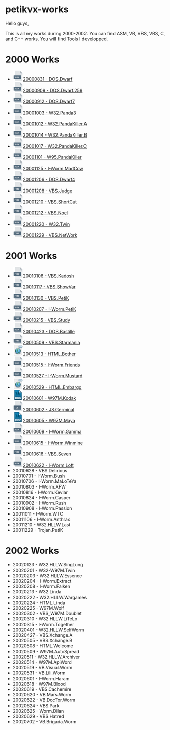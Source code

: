 # petikvx-works

Hello guys,

This is all my works during 2000-2002. You can find ASM, VB, VBS, VBS, C, and C++ works.
You will find Tools I developped.

# 2000 Works

- <img src="./img/asm.png" width="32" height="32">[20000831 - DOS.Dwarf](Year-2000-Works/20000831%20-%20DOS.Dwarf)
- <img src="./img/asm.png" width="32" height="32">[20000909 - DOS.Dwarf.259](Year-2000-Works/20000909%20-%20DOS.Dwarf.259)
- <img src="./img/asm.png" width="32" height="32">[20000912 - DOS.Dwarf7](Year-2000-Works/20000912%20-%20DOS.Dwarf7)
- <img src="./img/asm.png" width="32" height="32">[20001003 - W32.Panda3](Year-2000-Works/20001003%20-%20W32.Panda3)
- <img src="./img/asm.png" width="32" height="32">[20001012 - W32.PandaKiller.A](Year-2000-Works/20001012%20-%20W32.PandaKiller.A)
- <img src="./img/asm.png" width="32" height="32">[20001014 - W32.PandaKiller.B](Year-2000-Works/20001014%20-%20W32.PandaKiller.B)
- <img src="./img/asm.png" width="32" height="32">[20001017 - W32.PandaKiller.C](Year-2000-Works/20001017%20-%20W32.PandaKiller.C)
- <img src="./img/asm.png" width="32" height="32">[20001101 - W95.PandaKiller](Year-2000-Works/20001101%20-%20W95.PandaKiller)
- <img src="./img/asm.png" width="32" height="32">[20001125 - I-Worm.MadCow](Year-2000-Works/20001125%20-%20I-Worm.MadCow)
- <img src="./img/asm.png" width="32" height="32">[20001206 - DOS.Dwarf4](Year-2000-Works/20001206%20-%20DOS.Dwarf4)
- <img src="./img/vbs.png" width="32" height="32">[20001208 - VBS.Judge](Year-2000-Works/20001208%20-%20VBS.Judge)
- <img src="./img/vbs.png" width="32" height="32">[20001210 - VBS.ShortCut](Year-2000-Works/20001210%20-%20VBS.ShortCut)
- <img src="./img/vbs.png" width="32" height="32">[20001212 - VBS.Noel](Year-2000-Works/20001212%20-%20VBS.Noel)
- <img src="./img/asm.png" width="32" height="32">[20001220 - W32.Twin](Year-2000-Works/20001220%20-%20W32.Twin)
- <img src="./img/vbs.png" width="32" height="32">[20001229 - VBS.NetWork](Year-2000-Works/20001229%20-%20VBS.NetWork)

# 2001 Works
- <img src="./img/vbs.png" width="32" height="32">[20010106 - VBS.Kadosh](Year-2001-Works/20010106%20-%20VBS.Kadosh)
- <img src="./img/vbs.png" width="32" height="32">[20010117 - VBS.ShowVar](Year-2001-Works/20010117%20-%20VBS.ShowVar)
- <img src="./img/vbs.png" width="32" height="32">[20010130 - VBS.PetiK](Year-2001-Works/20010130%20-%20VBS.PetiK)
- <img src="./img/asm.png" width="32" height="32">[20010207 - I-Worm.PetiK](Year-2001-Works/20010207%20-%20I-Worm.PetiK)
- <img src="./img/vbs.png" width="32" height="32">[20010215 - VBS.Study](Year-2001-Works/20010215%20-%20VBS.Study)
- <img src="./img/asm.png" width="32" height="32">[20010423 - DOS.Bastille](Year-2001-Works/20010423%20-%20DOS.Bastille)
- <img src="./img/vbs.png" width="32" height="32">[20010509 - VBS.Starmania](Year-2001-Works/20010509%20-%20VBS.Starmania)
- <img src="./img/html.png" width="32" height="32">[20010513 - HTML.Bother](Year-2001-Works/20010513%20-%20HTML.Bother)
- <img src="./img/asm.png" width="32" height="32">[20010515 - I-Worm.Friends](Year-2001-Works/20010515%20-%20I-Worm.Friends)
- <img src="./img/asm.png" width="32" height="32">[20010527 - I-Worm.Mustard](Year-2001-Works/20010527%20-%20I-Worm.Mustard)
- <img src="./img/html.png" width="32" height="32">[20010529 - HTML.Embargo](Year-2001-Works/20010529%20-%20HTML.Embargo)
- <img src="./img/doc.png" width="32" height="32">[20010601 - W97M.Kodak](Year-2001-Works/20010601%20-%20W97M.Kodak)
- <img src="./img/js.png" width="32" height="32">[20010602 - JS.Germinal](Year-2001-Works/20010602%20-%20JS.Germinal)
- <img src="./img/doc.png" width="32" height="32">[20010605 - W97M.Maya](Year-2001-Works/20010605%20-%20W97M.Maya)
- <img src="./img/asm.png" width="32" height="32">[20010609 - I-Worm.Gamma](Year-2001-Works/20010609%20-%20I-Worm.Gamma)
- <img src="./img/asm.png" width="32" height="32">[20010615 - I-Worm.Winmine](Year-2001-Works/20010615%20-%20I-Worm.Winmine)
- <img src="./img/vbs.png" width="32" height="32">[20010616 - VBS.Seven](Year-2001-Works/20010616%20-%20VBS.Seven)
- <img src="./img/asm.png" width="32" height="32">[20010622 - I-Worm.Loft](Year-2001-Works/20010622%20-%20I-Worm.Loft)
- 20010628 - VBS.Delirious
- 20010701 - I-Worm.Bush
- 20010706 - I-Worm.MaLoTeYa
- 20010803 - I-Worm.XFW
- 20010816 - I-Worm.Kevlar
- 20010824 - I-Worm.Casper
- 20010902 - I-Worm.Rush
- 20010908 - I-Worm.Passion
- 20011011 - I-Worm.WTC
- 20011106 - I-Worm.Anthrax
- 20011210 - W32.HLLW.Last
- 20011229 - Trojan.PetiK

# 2002 Works
- 20020123 - W32.HLLW.SingLung
- 20020201 - W32-W97M.Twin
- 20020203 - W32.HLLW.Essence
- 20020204 - I-Worm.Extract
- 20020208 - I-Worm.Falken
- 20020213 - W32.Linda
- 20020222 - W32.HLLW.Wargames
- 20020224 - HTML.Linda
- 20020225 - W97M.Wolf
- 20020302 - VBS_W97M.Doublet
- 20020310 - W32.HLLW.LiTeLo
- 20020315 - I-Worm.Together
- 20020401 - W32.HLLW.SelfWorm
- 20020427 - VBS.Xchange.A
- 20020505 - VBS.Xchange.B
- 20020508 - HTML.Welcome
- 20020509 - W97M.AutoSpread
- 20020511 - W32.HLLW.Archiver
- 20020514 - W97M.ApiWord
- 20020519 - VB.Visual.Worm
- 20020531 - VB.Lili.Worm
- 20020601 - I-Worm.Haram
- 20020618 - W97M.Blood
- 20020619 - VBS.Cachemire
- 20020620 - VB.Mars.Worm
- 20020622 - VB.DocTor.Worm
- 20020624 - VBS.Park
- 20020625 - Worm.Dilan
- 20020629 - VBS.Hatred
- 20020702 - VB.Brigada.Worm
